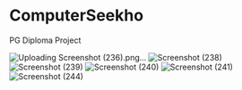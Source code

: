 # ComputerSeekho
PG Diploma Project 

![Uploading Screenshot (236).png…]()
![Screenshot (238)](https://github.com/Pramod9890/ComputerSeekho/assets/134158182/841172f0-15cb-449d-b437-1a679d497649)
![Screenshot (239)](https://github.com/Pramod9890/ComputerSeekho/assets/134158182/d02209dd-8823-4f13-b3b6-8f06ea0563ea)
![Screenshot (240)](https://github.com/Pramod9890/ComputerSeekho/assets/134158182/9de5cefb-7a3d-4d6e-863a-a96e6c199f46)
![Screenshot (241)](https://github.com/Pramod9890/ComputerSeekho/assets/134158182/f2d2d6d1-d44a-44c2-b90b-f4c4fa60770e)
![Screenshot (244)](https://github.com/Pramod9890/ComputerSeekho/assets/134158182/ff515496-28b9-418a-8f41-5edc728d15b8)
